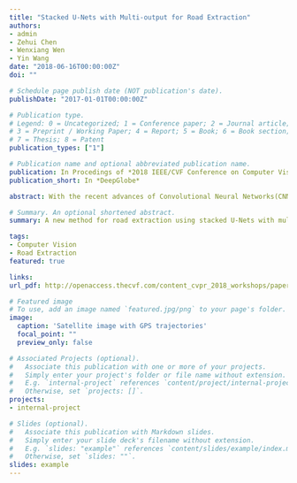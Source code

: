 ```yaml
---
title: "Stacked U-Nets with Multi-output for Road Extraction"
authors:
- admin
- Zehui Chen
- Wenxiang Wen
- Yin Wang
date: "2018-06-16T00:00:00Z"
doi: ""

# Schedule page publish date (NOT publication's date).
publishDate: "2017-01-01T00:00:00Z"

# Publication type.
# Legend: 0 = Uncategorized; 1 = Conference paper; 2 = Journal article;
# 3 = Preprint / Working Paper; 4 = Report; 5 = Book; 6 = Book section;
# 7 = Thesis; 8 = Patent
publication_types: ["1"]

# Publication name and optional abbreviated publication name.
publication: In Procedings of *2018 IEEE/CVF Conference on Computer Vision and Pattern Recognition Workshops (CVPRW) 2018*
publication_short: In *DeepGlobe*

abstract: With the recent advances of Convolutional Neural Networks(CNN) in computer vision, there have been rapid progresses in extracting roads and other features from satellite imagery for mapping and other purposes. In this paper, we propose a new method for road extraction using stacked U-Nets with multiple output. A hybrid loss function is used to address the problem of unbalanced classes of training data. Post-processing methods, including road map vectorization and shortest path search with hierarchical thresholds, help improve recall. The overall improvement of mean IoU compared to the vanilla VGG network is more than 20%.

# Summary. An optional shortened abstract.
summary: A new method for road extraction using stacked U-Nets with multiple output, hybrid loss function used to address the problem of unbalanced classes of training data, and post-processing methods to bridge prediction gaps.

tags:
- Computer Vision
- Road Extraction
featured: true

links:
url_pdf: http://openaccess.thecvf.com/content_cvpr_2018_workshops/papers/w4/Sun_Stacked_U-Nets_With_CVPR_2018_paper.pdf

# Featured image
# To use, add an image named `featured.jpg/png` to your page's folder. 
image:
  caption: 'Satellite image with GPS trajectories'
  focal_point: ""
  preview_only: false

# Associated Projects (optional).
#   Associate this publication with one or more of your projects.
#   Simply enter your project's folder or file name without extension.
#   E.g. `internal-project` references `content/project/internal-project/index.md`.
#   Otherwise, set `projects: []`.
projects:
- internal-project

# Slides (optional).
#   Associate this publication with Markdown slides.
#   Simply enter your slide deck's filename without extension.
#   E.g. `slides: "example"` references `content/slides/example/index.md`.
#   Otherwise, set `slides: ""`.
slides: example
---
```


